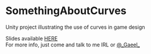 # SomethingAboutCurves
Unity project illustrating the use of curves in game design

Slides available [HERE](https://docs.google.com/presentation/d/1VcWKMSTbBB74Gn7lOjDb01H3kNubewmZWVqEaVqGRNI/pub?start=false&loop=false&delayms=60000&slide=id.gcb9a0b074_1_0)   
For more info, just come and talk to me IRL or [@\_Gaeel\_](https://twitter.com/_Gaeel_)
